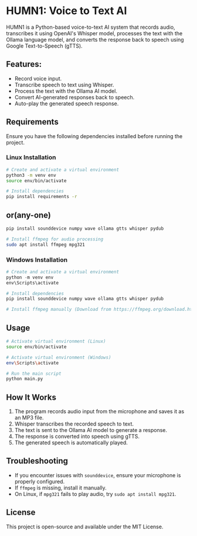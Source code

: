 # HUMN1: Voice to Text AI

HUMN1 is a Python-based voice-to-text AI system that records audio, transcribes it using OpenAI's Whisper model, processes the text with the Ollama language model, and converts the response back to speech using Google Text-to-Speech (gTTS).

## Features:
- Record voice input.
- Transcribe speech to text using Whisper.
- Process the text with the Ollama AI model.
- Convert AI-generated responses back to speech.
- Auto-play the generated speech response.

## Requirements
Ensure you have the following dependencies installed before running the project.

### **Linux Installation**
```bash
# Create and activate a virtual environment
python3 -m venv env
source env/bin/activate
```
```bash
# Install dependencies
pip install requirements -r
```
## or(any-one)
```bash
pip install sounddevice numpy wave ollama gtts whisper pydub

# Install ffmpeg for audio processing
sudo apt install ffmpeg mpg321
```

### **Windows Installation**
```powershell
# Create and activate a virtual environment
python -m venv env
env\Scripts\activate

# Install dependencies
pip install sounddevice numpy wave ollama gtts whisper pydub

# Install ffmpeg manually (Download from https://ffmpeg.org/download.html)
```

## Usage
```bash
# Activate virtual environment (Linux)
source env/bin/activate

# Activate virtual environment (Windows)
env\Scripts\activate

# Run the main script
python main.py
```

## How It Works
1. The program records audio input from the microphone and saves it as an MP3 file.
2. Whisper transcribes the recorded speech to text.
3. The text is sent to the Ollama AI model to generate a response.
4. The response is converted into speech using gTTS.
5. The generated speech is automatically played.

## Troubleshooting
- If you encounter issues with `sounddevice`, ensure your microphone is properly configured.
- If `ffmpeg` is missing, install it manually.
- On Linux, if `mpg321` fails to play audio, try `sudo apt install mpg321`.

## License
This project is open-source and available under the MIT License.

